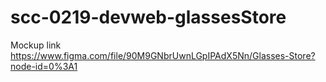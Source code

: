 # scc-0219-devweb-glassesStore

 Mockup link https://www.figma.com/file/90M9GNbrUwnLGpIPAdX5Nn/Glasses-Store?node-id=0%3A1

